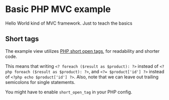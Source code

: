 # Basic PHP MVC example

Hello World kind of MVC framework. Just to teach the basics


## Short tags

The example view utilizes [PHP short open tags](http://www.php.net/manual/en/ini.core.php#ini.short-open-tag), 
for readability and shorter code.

This means that writing `<? foreach ($result as $product): ?>` instead of `<?php foreach ($result as $product): ?>`, 
and `<?= $product['id'] ?>` instead of `<?php echo $product['id'] ?>`. Also, note that we can leave out trailing
semicolons for single statements.

You might have to enable `short_open_tag` in your PHP config.